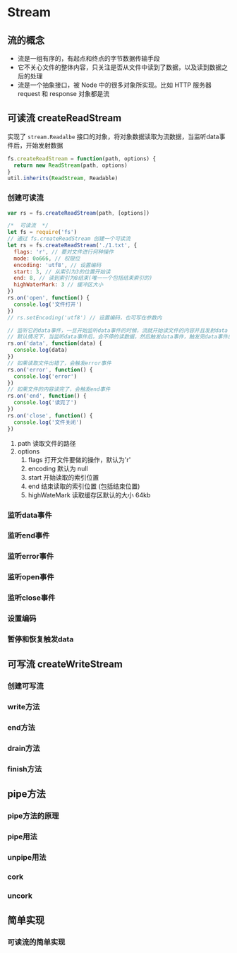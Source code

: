 # Stream

## 流的概念

-   流是一组有序的，有起点和终点的字节数据传输手段
-   它不关心文件的整体内容，只关注是否从文件中读到了数据，以及读到数据之后的处理
-   流是一个抽象接口，被 Node 中的很多对象所实现。比如 HTTP 服务器 request 和 response 对象都是流

## 可读流 createReadStream

实现了 `stream.Readalbe` 接口的对象，将对象数据读取为流数据，当监听data事件后，开始发射数据

```javascript
fs.createReadStream = function(path, options) {
  return new ReadStream(path, options)
}
util.inherits(ReadStream, Readable)
```

### 创建可读流

```javascript
var rs = fs.createReadStream(path, [options])
```

```javascript
/*  可读流  */
let fs = require('fs')
// 通过 fs.createReadStream 创建一个可读流
let rs = fs.createReadStream('./1.txt', {
  flags: 'r', // 要对文件进行何种操作
  mode: 0o666, // 权限位
  encoding: 'utf8', // 设置编码
  start: 3, // 从索引为3的位置开始读
  end: 8, // 读到索引为8结束(唯一一个包括结束索引的)
  highWaterMark: 3 // 缓冲区大小
})
rs.on('open', function() {
  console.log('文件打开')
})
// rs.setEncoding('utf8') // 设置编码，也可写在参数内

// 监听它的data事件，一旦开始监听data事件的时候，流就开始读文件的内容并且发射data
// 默认情况下，当监听data事件后，会不停的读数据，然后触发data事件，触发完data事件后再次读数据
rs.on('data', function(data) {
  console.log(data)
})
// 如果读取文件出错了，会触发error事件
rs.on('error', function() {
  console.log('error')
})
// 如果文件的内容读完了，会触发end事件
rs.on('end', function() {
  console.log('读完了')
})
rs.on('close', function() {
  console.log('文件关闭')
})
```

1.   path 读取文件的路径
2.   options
     1.   flags 打开文件要做的操作，默认为'r'
     2.   encoding 默认为 null
     3.   start 开始读取的索引位置
     4.   end 结束读取的索引位置 (包括结束位置)
     5.   highWateMark 读取缓存区默认的大小 64kb

### 监听data事件

### 监听end事件

### 监听error事件

### 监听open事件

### 监听close事件

### 设置编码

### 暂停和恢复触发data

## 可写流 createWriteStream

### 创建可写流

### write方法

### end方法

### drain方法

### finish方法

## pipe方法

### pipe方法的原理


### pipe用法

### unpipe用法

### cork

### uncork

## 简单实现

### 可读流的简单实现
